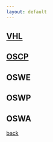 ```yaml
---
layout: default
---
```


## [VHL](./review/vhl.md)

## [OSCP](./review/oscp.md)

## OSWE

## OSWP

## OSWA



[back](./)
